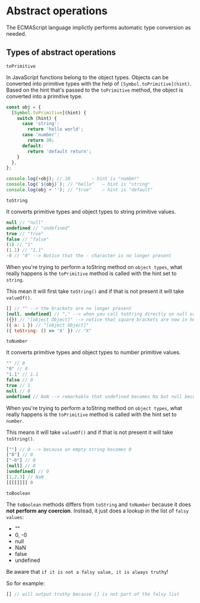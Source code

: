 # Abstract operations

The ECMAScript language implictly performs automatic type conversion as needed.

## Types of abstract operations

`toPrimitive`

In JavaScript functions belong to the object types. Objects can be converted into primitive types with the help of `[Symbol.toPrimitive](hint)`. Based on the hint that's passed to the `toPrimitive` method, the object is converted into a primitive type.


```js
const obj = {
  [Symbol.toPrimitive](hint) {
    switch (hint) {
      case 'string':
        return 'hello world';
      case 'number':
        return 30;
      default:
        return 'default return';
    }
  },
};

console.log(+obj); // 10        — hint is "number"
console.log(`${obj}`); // "hello"   — hint is "string"
console.log(obj + ''); // "true"    — hint is "default"
```

`toString`

It converts primitive types and object types to string primitive values.

```js
null // "null"
undefined // "undefined"
true // "true"
false // "false"
(1) // "1"
(1.1) // "1.1"
-0 // "0" --> Notice that the - character is no longer present
```

When you're trying to perform a toString method on `object types`, what really happens is the `toPrimitive` method is called with the hint set to `string`.

This mean it will first take `toString()` and if that is not present it will take `valueOf()`.

```js
[] // "" --> the brackets are no longer present
[null, undefined] // "," --> when you call toString directly on null or undefined, they are turned into the literal string, but when they're part of an array they are no longer presented as strings. But they are still there in terms of positioning (there is a comma in between them)
({}) // "[object Object]" --> notice that square brackets are now in here
({ a: 1 }) // "[object Object]"
({ toString: () => 'X' }) // "X"
```

`toNumber`

It converts primitive types and object types to number primitive values.

```js
"" // 0
"0" // 0
"1.1" // 1.1
false // 0
true // 1
null // 0
undefined // NaN --> remarkable that undefined becomes Na but null becomes 0
```

When you're trying to perform a toString method on `object types`, what really happens is the `toPrimitive` method is called with the hint set to `number`.

This means it will take `valueOf()` and if that is not present it will take `toString()`.

```js
[""] // 0 --> because an empty string becomes 0
["0"] // 0
["-0"] // 0
[null] // 0
[undefined] // 0
[1,2,3] // NaN
[[[[]]]] 0
```

`toBoolean`

The `toBoolean` methods differs from `toString` and `toNumber` because it does **not perform any coercion**. Instead, it just does a lookup in the list of `falsy values`:

- ""
- 0, -0
- null
- NaN
- false
- undefined

Be aware that `if it is not a falsy value, it is always truthy`!

So for example:

```js
[] // will output truthy because [] is not part of the falsy list
```